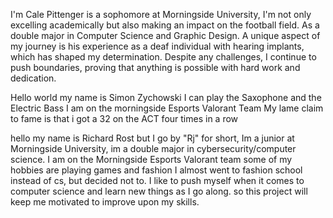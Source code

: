 
I'm Cale Pittenger is a sophomore at Morningside University, I'm not only excelling academically but also making an impact on the football field. 
As a double major in Computer Science and Graphic Design. 
A unique aspect of my journey is his experience as a deaf individual with hearing implants, which has shaped my determination. 
Despite any challenges, I continue to push boundaries, proving that anything is possible with hard work and dedication.

Hello world my name is Simon Zychowski
I can play the Saxophone and the Electric Bass
I am on the morningside Esports Valorant Team
My lame claim to fame is that i got a 32 on the ACT four times in a row

hello my name is Richard Rost but I go by "Rj" for short, Im a junior at Morningside University, im a double major in cybersecurity/computer science.
I am on the Morningside Esports Valorant team
some of my hobbies are playing games and fashion I almost went to fashion school instead of cs, but decided not to.
I like to push myself when it comes to computer science and learn new things as I go along. so this project will keep me motivated to improve upon my skills. 

